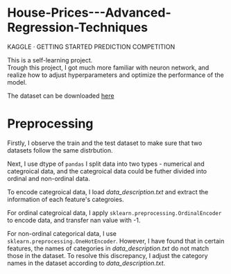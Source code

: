 # House-Prices---Advanced-Regression-Techniques
KAGGLE · GETTING STARTED PREDICTION COMPETITION 

This is a self-learning project.  
Trough this project, I got much more familiar with neuron network, and realize how to adjust hyperparameters and optimize the performance of the model.

The dataset can be downloaded [here](https://www.kaggle.com/competitions/house-prices-advanced-regression-techniques/)

# Preprocessing
Firstly, I observe the train and the test dataset to make sure that two datasets follow the same distrbution.

Next, I use dtype of `pandas` I split data into two types - numerical and categroical data,
and the categroical data could be futher divided into ordinal and non-ordinal data.

To encode categroical data, I load *data_description.txt* and extract the information of each feature's categroies.

For ordinal categroical data, I apply `sklearn.preprocessing.OrdinalEncoder` to encode data, and transfer nan value with -1.

For non-ordinal categorical data, I use `sklearn.preprocessing.OneHotEncoder`. However, I have found that in certain features, the names of categories in *data_description.txt* do not match those in the dataset. To resolve this discrepancy, I adjust the category names in the dataset according to *data_description.txt*.

